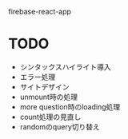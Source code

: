 
firebase-react-app

# TODO

* シンタックスハイライト導入
* エラー処理
* サイトデザイン
* unmount時の処理
* more question時のloading処理
* count処理の見直し
* randomのquery切り替え
